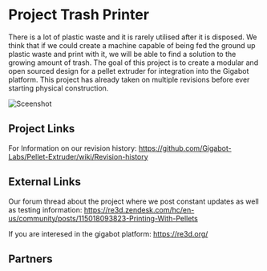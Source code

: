 # Project Trash Printer
There is a lot of plastic waste and it is rarely utilised after it is disposed. We think that if we could create a machine capable of being fed the ground up plastic waste and print with it, we will be able to find a solution to the growing amount of trash. The goal of this project is to create a modular and open sourced design for a pellet extruder for integration into the Gigabot platform. This project has already taken on multiple revisions before ever starting physical construction.

![Sceenshot](http://i.imgur.com/qnTeEMp.png)

## Project Links

For Information on our revision history: <https://github.com/Gigabot-Labs/Pellet-Extruder/wiki/Revision-history>



## External Links

Our forum thread about the project where we post constant updates as well as testing information: <https://re3d.zendesk.com/hc/en-us/community/posts/115018093823-Printing-With-Pellets>

If you are interesed in the gigabot platform: <https://re3d.org/>

## Partners
